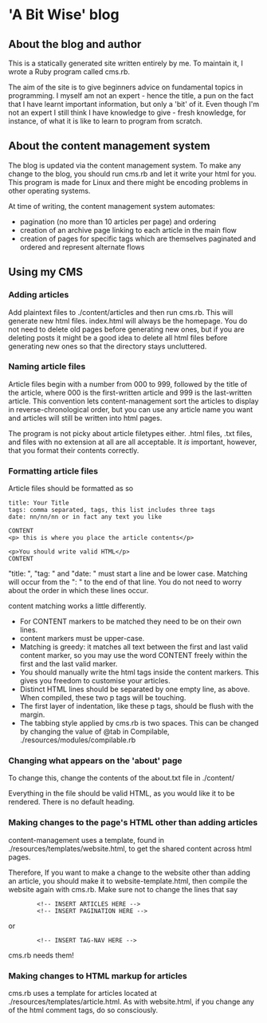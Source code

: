 # 'A Bit Wise' blog

## About the blog and author

This is a statically generated site written entirely by me. To maintain it, I wrote a Ruby program called cms.rb. 

The aim of the site is to give beginners advice on fundamental topics in programming. I myself am not an expert - hence the title, a pun on the fact that I have learnt important information, but only a 'bit' of it. Even though I'm not an expert I still think I have knowledge to give - fresh knowledge, for instance, of what it is like to learn to program from scratch.

## About the content management system

The blog is updated via the content management system. To make any change to the blog, you should run cms.rb and let it write your html for you. This program is made for Linux and there might be encoding problems in other operating systems. 

At time of writing, the content management system automates:
- pagination (no more than 10 articles per page) and ordering 
- creation of an archive page linking to each article in the main flow
- creation of pages for specific tags which are themselves paginated and ordered and represent alternate flows

## Using my CMS

### Adding articles

Add plaintext files to ./content/articles and then run cms.rb. This will generate new html files. index.html will always be the homepage. You do not need to delete old pages before generating new ones, but if you are deleting posts it might be a good idea to delete all html files before generating new ones so that the directory stays uncluttered.

### Naming article files

Article files begin with a number from 000 to 999, followed by the title of the article, where 000 is the first-written article and 999 is the last-written article. This convention lets content-management sort the articles to display in reverse-chronological order, but you can use any article name you want and articles will still be written into html pages.

The program is not picky about article filetypes either. .html files, .txt files, and files with no extension at all are all acceptable. It _is_ important, however, that you format their contents correctly.

### Formatting article files

Article files should be formatted as so

```
title: Your Title
tags: comma separated, tags, this list includes three tags
date: nn/nn/nn or in fact any text you like

CONTENT
<p> this is where you place the article contents</p>

<p>You should write valid HTML</p>
CONTENT
```

"title: ", "tag: " and "date: " must start a line and be lower case. Matching will occur from the ": " to the end of that line. You do not need to worry about the order in which these lines occur. 

content matching works a little differently. 
* For CONTENT markers to be matched they need to be on their own lines.
* content markers must be upper-case.
* Matching is greedy: it matches all text between the first and last valid content marker, so you may use the word CONTENT freely within the first and the last valid marker. 
* You should manually write the html tags inside the content markers. This gives you freedom to customise your articles.  
* Distinct HTML lines should be separated by one empty line, as above. When compiled, these two p tags will be touching.
* The first layer of indentation, like these p tags, should be flush with the margin. 
* The tabbing style applied by cms.rb is two spaces. This can be changed by changing the value of @tab in Compilable, ./resources/modules/compilable.rb

### Changing what appears on the 'about' page
To change this, change the contents of the about.txt file in ./content/

Everything in the file should be valid HTML, as you would like it to be rendered. There is no default heading. 

### Making changes to the page's HTML other than adding articles

content-management uses a template, found in ./resources/templates/website.html, to get the shared content across html pages.

Therefore, If you want to make a change to the website other than adding an article, you should make it to website-template.html, then compile the website again with cms.rb. Make sure not to change the lines that say

```
        <!-- INSERT ARTICLES HERE -->
        <!-- INSERT PAGINATION HERE -->
```
or
```
        <!-- INSERT TAG-NAV HERE -->
```

cms.rb needs them!

### Making changes to HTML markup for articles

cms.rb uses a template for articles located at ./resources/templates/article.html. As with website.html, if you change any of the html comment tags, do so consciously.